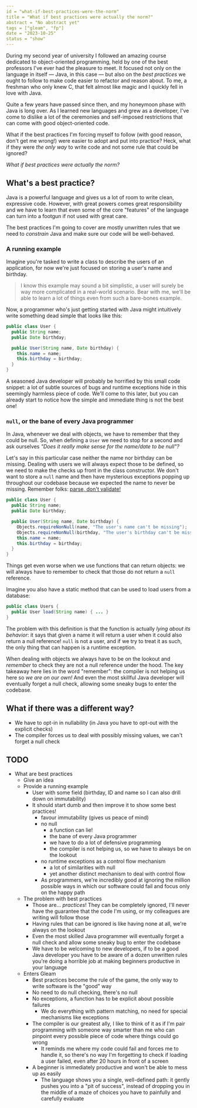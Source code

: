 ```yaml
---
id = "what-if-best-practices-were-the-norm"
title = "What if best practices were actually the norm?"
abstract = "No abstract yet"
tags = ["gleam", "fp"]
date = "2023-10-25"
status = "show"
---
```


During my second year of university I followed an amazing course dedicated to
object-oriented programming, held by one of the best professors I've
ever had the pleasure to meet. It focused not only on the language in itself
— Java, in this case — but also on the _best practices_ we ought to follow to
make code easier to refactor and reason about.
To me, a freshman who only knew C, that felt almost like magic and I quickly
fell in love with Java.

Quite a few years have passed since then, and my honeymoon phase with Java is
long over. As I learned new languages and grew as a developer, I've come to
dislike a lot of the ceremonies and self-imposed restrictions that can come with
good object-oriented code.

What if the best practices I'm forcing myself to follow (with good reason, don't
get me wrong!) were easier to adopt and put into practice? Heck, what if they
were _the only way_ to write code and not some rule that could be ignored?

_What if best practices were actually the norm?_

## What's a best practice?

Java is a powerful language and gives us a lot of room to write clean,
expressive code.
However, with great powers comes great responsibility and we have to learn that
even some of the core "features" of the language can turn into a footgun if not
used with great care.

The best practices I'm going to cover are mostly unwritten rules that we need to
_constrain_ Java and make sure our code will be well-behaved.

### A running example

Imagine you're tasked to write a class to describe the users of an application,
for now we're just focused on storing a user's name and birthday.

> I know this example may sound a bit simplistic, a user will surely be way
> more complicated in a real-world scenario.
> Bear with me, we'll be able to learn a lot of things even from such a
> bare-bones example.

Now, a programmer who's just getting started with Java might intuitively write
something dead simple that looks like this:

```java
public class User {
  public String name;
  public Date birthday;

  public User(String name, Date birthday) {
    this.name = name;
    this.birthday = birthday;
  }
}
```

A seasoned Java developer will probably be horrified by this small code snippet:
a lot of subtle sources of bugs and runtime exceptions hide in this seemingly
harmless piece of code. We'll come to this later, but you can already start to
notice how the simple and immediate thing is not the best one!

### `null`, or the bane of every Java programmer

In Java, whenever we deal with objects, we have to remember that they could be
null. So, when defining a `User` we need to stop for a second and ask ourselves
_"Does it really make sense for the name/date to be null"?_

Let's say in this particular case neither the name nor birthday can be missing.
Dealing with users we will always expect those to be defined, so we need to make
the checks up front in the class constructor.
We don't want to store a `null` name and then have mysterious exceptions popping
up throughout our codebase because we expected the name to never be missing.
Remember folks: [parse, don't validate!](https://lexi-lambda.github.io/blog/2019/11/05/parse-don-t-validate/)

```java
public class User {
  public String name;
  public Date birthday;

  public User(String name, Date birthday) {
    Objects.requireNonNull(name, "The user's name can't be missing");
    Objects.requireNonNull(birthday, "The user's birthday can't be missing");
    this.name = name;
    this.birthday = birthday;
  }
}
```

Things get even worse when we use functions that can return objects: we will
always have to remember to check that those do not return a `null` reference.

Imagine you also have a static method that can be used to load users from a
database:

```java
public class Users {
  public User load(String name) { ... }
}
```

The problem with this definition is that the function is actually
_lying about its behavior_: it says that given a name it will return a user
when it could also return a null reference! `null` is not a user, and if we try
to treat it as such, the only thing that can happen is a runtime exception.

When dealing with objects we always have to be on the lookout and _remember_ to
check they are not a null reference under the hood.
The key takeaway here lies in the word "remember": the compiler is not helping
us here so _we are on our own!_ And even the most skillful Java developer
will eventually forget a null check, allowing some sneaky bugs to enter the
codebase.

## What if there was a different way?

- We have to opt-in in nullability (in Java you have to opt-out with the
  explicit checks)
- The compiler forces us to deal with possibly missing values, we can't forget a
  null check

## TODO

- What are best practices
  - Give an idea
  - Provide a running example
    - User with some field (birthday, ID and name so I can also drill down on
      immutability)
    - It should start dumb and then improve it to show some best practices!
      - favour immutability (gives us peace of mind)
      - no null
        - a function can lie!
        - the bane of every Java programmer
        - we have to do a lot of defensive programming
        - the compiler is not helping us, so we have to always be on the lookout
      - no runtime exceptions as a control flow mechanism
        - a lot of similarities with null
        - yet another distinct mechanism to deal with control flow
      - As programmers, we're incredibly good at ignoring the million possible
        ways in which our software could fail and focus only on the happy path
  - The problem with best practices
    - Those are... _practices_! They can be completely ignored, I'll never have
      the guarantee that the code I'm using, or my colleagues are writing will
      follow those
    - Having rules that can be ignored is like having none at all, we're always
      on the lookout
    - Even the most skilled Java programmer will eventually forget a null check
      and allow some sneaky bug to enter the codebase
    - We have to be welcoming to new developers, if to be a good Java developer
      you have to be aware of a dozen unwritten rules you're doing a horrible
      job at making beginners productive in your language
  - Enters Gleam
    - Best practices become the rule of the game, the only way to write software
      is the "good" way
    - No need to do null checking, there's no null
    - No exceptions, a function has to be explicit about possible failures
      - We do everything with pattern matching, no need for special mechanisms
        like exceptions
    - The compiler is our greatest ally, I like to think of it as if I'm pair
      programming with someone way smarter than me who can pinpoint every
      possible piece of code where things could go wrong
      - It reminds me where my code could fail and forces me to handle it,
        so there's no way I'm forgetting to check if loading a user failed, even
        after 20 hours in front of a screen
    - A beginner is immediately productive and won't be able to mess up as
      easily
      - The language shows you a single, well-defined path: it gently pushes you
        into a "pit of success", instead of dropping you in the middle of a maze
        of choices you have to painfully and carefully evaluate
